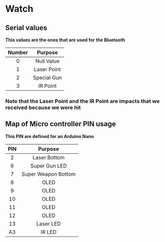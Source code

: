 # Watch

## Serial values

**This values are the ones that are used for the Bluetooth**

Number |   Purpose
:----: | :---------:
  0    | Null Value
  1    | Laser Point
  2    | Special Gun
  3    |  IR Point

### Note that the Laser Point and the IR Point are impacts that we received because we were hit

## Map of Micro controller PIN usage

**This PIN are defined for an Arduino Nano**

PIN |       Purpose
:-: | :-----------------:
 2  |    Laser Bottom
 6  |    Super Gun LED
 7  | Super Weapon Bottom
 8  |        OLED
 9  |        OLED
10  |        OLED
11  |        OLED
12  |        OLED
13  |      Laser LED
A3  |       IR LED
